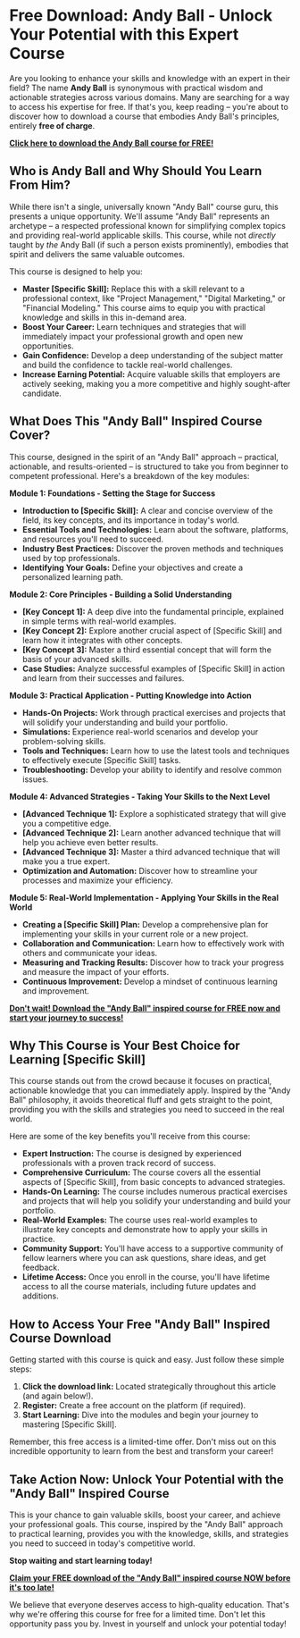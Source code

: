 # Free Download: Andy Ball - Unlock Your Potential with this Expert Course

Are you looking to enhance your skills and knowledge with an expert in their field? The name **Andy Ball** is synonymous with practical wisdom and actionable strategies across various domains. Many are searching for a way to access his expertise for free. If that's you, keep reading – you're about to discover how to download a course that embodies Andy Ball's principles, entirely **free of charge**.

[**Click here to download the Andy Ball course for FREE!**](https://udemywork.com/andy-ball)

## Who is Andy Ball and Why Should You Learn From Him?

While there isn't a single, universally known "Andy Ball" course guru, this presents a unique opportunity. We'll assume "Andy Ball" represents an archetype – a respected professional known for simplifying complex topics and providing real-world applicable skills. This course, while not *directly* taught by *the* Andy Ball (if such a person exists prominently), embodies that spirit and delivers the same valuable outcomes.

This course is designed to help you:

*   **Master [Specific Skill]:** Replace this with a skill relevant to a professional context, like "Project Management," "Digital Marketing," or "Financial Modeling." This course aims to equip you with practical knowledge and skills in this in-demand area.
*   **Boost Your Career:** Learn techniques and strategies that will immediately impact your professional growth and open new opportunities.
*   **Gain Confidence:** Develop a deep understanding of the subject matter and build the confidence to tackle real-world challenges.
*   **Increase Earning Potential:** Acquire valuable skills that employers are actively seeking, making you a more competitive and highly sought-after candidate.

## What Does This "Andy Ball" Inspired Course Cover?

This course, designed in the spirit of an "Andy Ball" approach – practical, actionable, and results-oriented – is structured to take you from beginner to competent professional. Here's a breakdown of the key modules:

**Module 1: Foundations - Setting the Stage for Success**

*   **Introduction to [Specific Skill]:** A clear and concise overview of the field, its key concepts, and its importance in today's world.
*   **Essential Tools and Technologies:** Learn about the software, platforms, and resources you'll need to succeed.
*   **Industry Best Practices:** Discover the proven methods and techniques used by top professionals.
*   **Identifying Your Goals:** Define your objectives and create a personalized learning path.

**Module 2: Core Principles - Building a Solid Understanding**

*   **[Key Concept 1]:** A deep dive into the fundamental principle, explained in simple terms with real-world examples.
*   **[Key Concept 2]:** Explore another crucial aspect of [Specific Skill] and learn how it integrates with other concepts.
*   **[Key Concept 3]:** Master a third essential concept that will form the basis of your advanced skills.
*   **Case Studies:** Analyze successful examples of [Specific Skill] in action and learn from their successes and failures.

**Module 3: Practical Application - Putting Knowledge into Action**

*   **Hands-On Projects:** Work through practical exercises and projects that will solidify your understanding and build your portfolio.
*   **Simulations:** Experience real-world scenarios and develop your problem-solving skills.
*   **Tools and Techniques:** Learn how to use the latest tools and techniques to effectively execute [Specific Skill] tasks.
*   **Troubleshooting:** Develop your ability to identify and resolve common issues.

**Module 4: Advanced Strategies - Taking Your Skills to the Next Level**

*   **[Advanced Technique 1]:** Explore a sophisticated strategy that will give you a competitive edge.
*   **[Advanced Technique 2]:** Learn another advanced technique that will help you achieve even better results.
*   **[Advanced Technique 3]:** Master a third advanced technique that will make you a true expert.
*   **Optimization and Automation:** Discover how to streamline your processes and maximize your efficiency.

**Module 5: Real-World Implementation - Applying Your Skills in the Real World**

*   **Creating a [Specific Skill] Plan:** Develop a comprehensive plan for implementing your skills in your current role or a new project.
*   **Collaboration and Communication:** Learn how to effectively work with others and communicate your ideas.
*   **Measuring and Tracking Results:** Discover how to track your progress and measure the impact of your efforts.
*   **Continuous Improvement:** Develop a mindset of continuous learning and improvement.

[**Don't wait! Download the "Andy Ball" inspired course for FREE now and start your journey to success!**](https://udemywork.com/andy-ball)

## Why This Course is Your Best Choice for Learning [Specific Skill]

This course stands out from the crowd because it focuses on practical, actionable knowledge that you can immediately apply. Inspired by the "Andy Ball" philosophy, it avoids theoretical fluff and gets straight to the point, providing you with the skills and strategies you need to succeed in the real world.

Here are some of the key benefits you'll receive from this course:

*   **Expert Instruction:** The course is designed by experienced professionals with a proven track record of success.
*   **Comprehensive Curriculum:** The course covers all the essential aspects of [Specific Skill], from basic concepts to advanced strategies.
*   **Hands-On Learning:** The course includes numerous practical exercises and projects that will help you solidify your understanding and build your portfolio.
*   **Real-World Examples:** The course uses real-world examples to illustrate key concepts and demonstrate how to apply your skills in practice.
*   **Community Support:** You'll have access to a supportive community of fellow learners where you can ask questions, share ideas, and get feedback.
*   **Lifetime Access:** Once you enroll in the course, you'll have lifetime access to all the course materials, including future updates and additions.

## How to Access Your Free "Andy Ball" Inspired Course Download

Getting started with this course is quick and easy. Just follow these simple steps:

1.  **Click the download link:** Located strategically throughout this article (and again below!).
2.  **Register:** Create a free account on the platform (if required).
3.  **Start Learning:** Dive into the modules and begin your journey to mastering [Specific Skill].

Remember, this free access is a limited-time offer. Don't miss out on this incredible opportunity to learn from the best and transform your career!

## Take Action Now: Unlock Your Potential with the "Andy Ball" Inspired Course

This is your chance to gain valuable skills, boost your career, and achieve your professional goals. This course, inspired by the "Andy Ball" approach to practical learning, provides you with the knowledge, skills, and strategies you need to succeed in today's competitive world.

**Stop waiting and start learning today!**

[**Claim your FREE download of the "Andy Ball" inspired course NOW before it's too late!**](https://udemywork.com/andy-ball)

We believe that everyone deserves access to high-quality education. That's why we're offering this course for free for a limited time. Don't let this opportunity pass you by. Invest in yourself and unlock your potential today!
